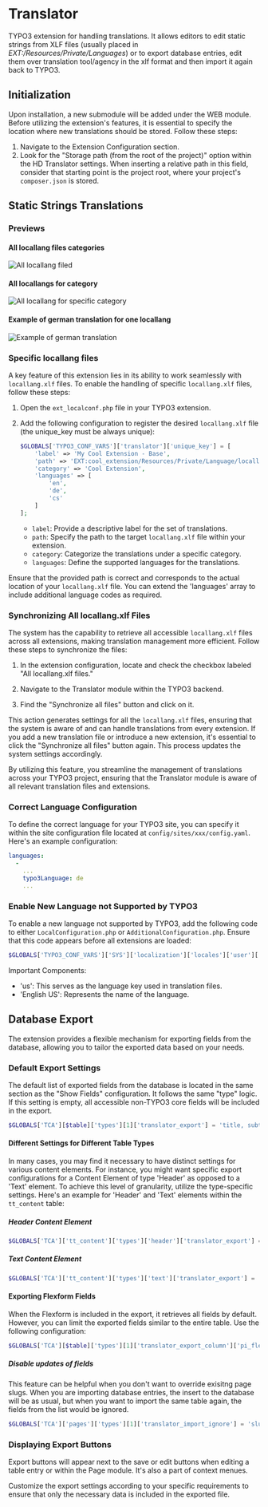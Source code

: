 # Translator
TYPO3 extension for handling translations. It allows editors to edit static strings from XLF files (usually placed in *EXT:/Resources/Private/Languages*) or to export database entries, edit them over translation tool/agency in the xlf format and then import it again back to TYPO3.
## Initialization

Upon installation, a new submodule will be added under the WEB module. Before utilizing
the extension's features, it is essential to specify the location where new translations should be stored.
Follow these steps:

1. Navigate to the Extension Configuration section.
2. Look for the "Storage path (from the root of the project)" option within the HD Translator settings.
When inserting a relative path in this field, consider that starting point is the project root,
where your project's `composer.json` is stored.

## Static Strings Translations
### Previews
#### All locallang files categories
![All locallang filed](Documentation/Images/all_locallang_files.PNG "All locallang filed")

#### All locallangs for category
![All locallang for specific category](Documentation/Images/category.PNG "All locallang for specific category")

#### Example of german translation for one locallang
![Example of german translation](Documentation/Images/detail.PNG "Example of german translation")

### Specific locallang files
A key feature of this extension lies in its ability to work seamlessly with `locallang.xlf` files. To enable the handling of specific `locallang.xlf` files, follow these steps:


1. Open the `ext_localconf.php` file in your TYPO3 extension.

2. Add the following configuration to register the desired `locallang.xlf` file (the unique_key must be always unique):

    ```php
    $GLOBALS['TYPO3_CONF_VARS']['translator']['unique_key'] = [
        'label' => 'My Cool Extension - Base',
        'path' => 'EXT:cool_extension/Resources/Private/Language/locallang.xlf',
        'category' => 'Cool Extension',
        'languages' => [
            'en',
            'de',
            'cs'
        ]
    ];
    ```
    - `label`: Provide a descriptive label for the set of translations.
    - `path`: Specify the path to the target `locallang.xlf` file within your extension.
    - `category`: Categorize the translations under a specific category.
    - `languages`: Define the supported languages for the translations.

Ensure that the provided path is correct and corresponds to the actual location of your `locallang.xlf` file. You can extend the 'languages' array to include additional language codes as required.

### Synchronizing All locallang.xlf Files

The system has the capability to retrieve all accessible `locallang.xlf` files across all extensions, making translation management more efficient. Follow these steps to synchronize the files:

1. In the extension configuration, locate and check the checkbox labeled "All locallang.xlf files."

2. Navigate to the Translator module within the TYPO3 backend.

3. Find the "Synchronize all files" button and click on it.

This action generates settings for all the `locallang.xlf` files, ensuring that the system is aware of and can handle translations from every extension. If you add a new translation file or introduce a new extension, it's essential to click the "Synchronize all files" button again. This process updates the system settings accordingly.

By utilizing this feature, you streamline the management of translations across your TYPO3 project, ensuring that the Translator module is aware of all relevant translation files and extensions.

### Correct Language Configuration

To define the correct language for your TYPO3 site, you can specify it within the site configuration file located at `config/sites/xxx/config.yaml`. Here's an example configuration:

```yaml
languages:
  -
    ...
    typo3Language: de
    ...
```

### Enable New Language not Supported by TYPO3

To enable a new language not supported by TYPO3, add the following code to either `LocalConfiguration.php` or `AdditionalConfiguration.php`. Ensure that this code appears before all extensions are loaded:

```php
$GLOBALS['TYPO3_CONF_VARS']['SYS']['localization']['locales']['user']['us'] = 'English US';
```

Important Components:
- 'us': This serves as the language key used in translation files.
- 'English US': Represents the name of the language.

## Database Export

The extension provides a flexible mechanism for exporting fields from the database, allowing you to tailor the exported data based on your needs.

### Default Export Settings

The default list of exported fields from the database is located in the same section as the "Show Fields" configuration. It follows the same "type" logic. If this setting is empty, all accessible non-TYPO3 core fields will be included in the export.

```php
$GLOBALS['TCA'][$table]['types'][1]['translator_export'] = 'title, subtitle, another_field';
```
#### Different Settings for Different Table Types

In many cases, you may find it necessary to have distinct settings for various content elements. For instance, you might want specific export configurations for a Content Element of type 'Header' as opposed to a 'Text' element. To achieve this level of granularity, utilize the type-specific settings. Here's an example for 'Header' and 'Text' elements within the `tt_content` table:

##### Header Content Element
```php
$GLOBALS['TCA']['tt_content']['types']['header']['translator_export'] = 'header, subheader';
```
##### Text Content Element
```php
$GLOBALS['TCA']['tt_content']['types']['text']['translator_export'] = 'header, subheader, bodytext';
```

#### Exporting Flexform Fields

When the Flexform is included in the export, it retrieves all fields by default. However, you can limit the exported fields similar to the entire table. Use the following configuration:

```php
$GLOBALS['TCA'][$table]['types'][1]['translator_export_column']['pi_flexform'] = 'settings.text, settings.header';
```

##### Disable updates of fields
This feature can be helpful when you don't want to override exisitng page slugs. When you are importing database entries,
the insert to the database will be as usual, but when you want to import the same table again, the fields from the list would be ignored.
```php
$GLOBALS['TCA']['pages']['types'][1]['translator_import_ignore'] = 'slug,url';
```


### Displaying Export Buttons

Export buttons will appear next to the save or edit buttons when editing a table entry or within the Page module. It's also a part of context menues.

Customize the export settings according to your specific requirements to ensure that only the necessary data is included in the exported file.
